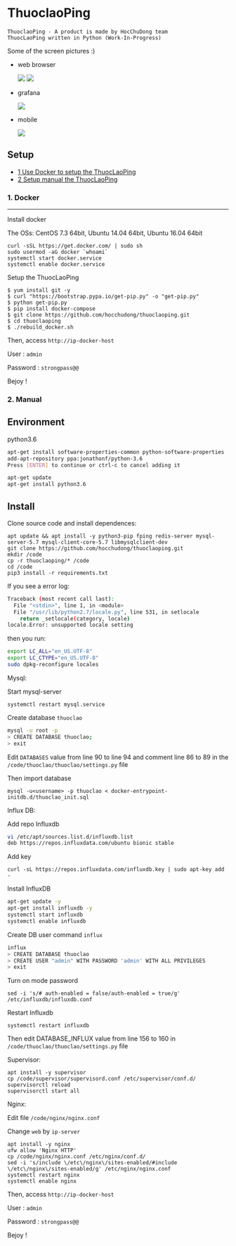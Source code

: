 # ThuoclaoPing

```
ThuoclaoPing - A product is made by HocChuDong team
ThuocLaoPing written in Python (Work-In-Progress)
```
Some of the screen pictures :)

- web browser

  <img src='https://i.imgur.com/ox8EzY8.png'>

  <img src='https://i.imgur.com/NXAVXCH.png'>

- grafana

  <img src='https://i.imgur.com/Vl6jYd1.png'>

- mobile

  <img src='https://i.imgur.com/UZuEEkZ.png'>

## Setup
- [1 Use Docker to setup the ThuocLaoPing](#docker)
- [2 Setup manual the ThuocLaoPing ](#manual)


### <a name="docker">1. Docker</a>
------

Install docker

The OSs: CentOS 7.3 64bit, Ubuntu 14.04 64bit, Ubuntu 16.04 64bit

```
curl -sSL https://get.docker.com/ | sudo sh
sudo usermod -aG docker `whoami`
systemctl start docker.service
systemctl enable docker.service
```
Setup the ThuocLaoPing

```
$ yum install git -y
$ curl "https://bootstrap.pypa.io/get-pip.py" -o "get-pip.py"
$ python get-pip.py
$ pip install docker-compose
$ git clone https://github.com/hocchudong/thuoclaoping.git
$ cd thuoclaoping
$ ./rebuild_docker.sh
```

Then, access `http://ip-docker-host`

User : `admin`

Password : `strongpass@@`

Bejoy !

### <a name="manual">2. Manual</a>
Environment 
-----------
python3.6
```sh
apt-get install software-properties-common python-software-properties
add-apt-repository ppa:jonathonf/python-3.6
Press [ENTER] to continue or ctrl-c to cancel adding it
```

```sh
apt-get update
apt-get install python3.6
```

Install
-------

Clone source code and install dependences:

```
apt update && apt install -y python3-pip fping redis-server mysql-server-5.7 mysql-client-core-5.7 libmysqlclient-dev
git clone https://github.com/hocchudong/thuoclaoping.git
mkdir /code
cp -r thuoclaoping/* /code
cd /code
pip3 install -r requirements.txt
```
If you see a error log:

```sh
Traceback (most recent call last):
  File "<stdin>", line 1, in <module>
  File "/usr/lib/python2.7/locale.py", line 531, in setlocale
    return _setlocale(category, locale)
locale.Error: unsupported locale setting
```

then you run:

```sh
export LC_ALL="en_US.UTF-8"
export LC_CTYPE="en_US.UTF-8"
sudo dpkg-reconfigure locales
```

Mysql:

Start mysql-server

```
systemctl restart mysql.service
```
Create database `thuoclao`

```sh
mysql -u root -p
> CREATE DATABASE thuoclao;
> exit
```

Edit `DATABASES` value from line 90 to line 94 and comment line 86 to 89 in the `/code/thuoclao/thuoclao/settings.py` file

Then import database

```
mysql -u<username> -p thuoclao < docker-entrypoint-initdb.d/thuoclao_init.sql
```

Influx DB: 

Add repo Influxdb

```sh
vi /etc/apt/sources.list.d/influxdb.list
deb https://repos.influxdata.com/ubuntu bionic stable
```
Add key

```
curl -sL https://repos.influxdata.com/influxdb.key | sudo apt-key add -
```
Install InfluxDB

```sh
apt-get update -y
apt-get install influxdb -y
systemctl start influxdb
systemctl enable influxdb
```

Create DB user command `influx`

```sh
influx
> CREATE DATABASE thuoclao
> CREATE USER "admin" WITH PASSWORD 'admin' WITH ALL PRIVILEGES
> exit 
```

Turn on mode password

```
sed -i 's/# auth-enabled = false/auth-enabled = true/g'  /etc/influxdb/influxdb.conf
```

Restart Influxdb

```
systemctl restart influxdb
```

Then edit DATABASE_INFLUX value from line 156 to 160  in `/code/thuoclao/thuoclao/settings.py` file

Supervisor:

```
apt install -y supervisor
cp /code/supervisor/supervisord.conf /etc/supervisor/conf.d/
supervisorctl reload
supervisorctl start all
```

Nginx: 

Edit file `/code/nginx/nginx.conf`

Change `web` by `ip-server`

```
apt install -y nginx
ufw allow 'Nginx HTTP'
cp /code/nginx/nginx.conf /etc/nginx/conf.d/
sed -i 's/include \/etc\/nginx\/sites-enabled/#include \/etc\/nginx\/sites-enabled/g' /etc/nginx/nginx.conf
systemctl restart nginx
systemctl enable nginx
```

Then, access `http://ip-docker-host`

User : `admin`

Password : `strongpass@@`

Bejoy !


